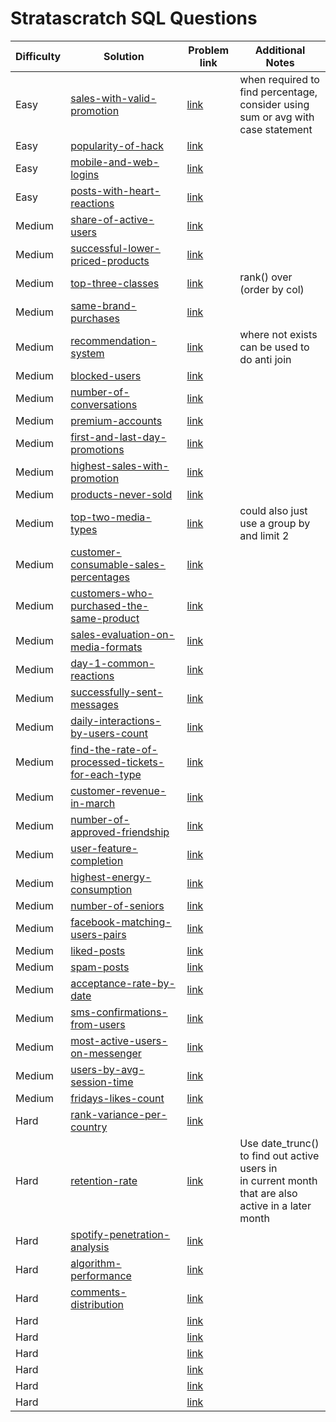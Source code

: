 # Stratascratch SQL Questions

| Difficulty | Solution                                                                                                      | Problem link                                                                                                                                                              | Additional Notes                                                                                          |
|------------|---------------------------------------------------------------------------------------------------------------|---------------------------------------------------------------------------------------------------------------------------------------------------------------------------|-----------------------------------------------------------------------------------------------------------|
| Easy       | [sales-with-valid-promotion](meta/sales-with-valid-promotion.sql)                                             | [link](https://platform.stratascratch.com/coding/2069-sales-with-valid-promotion?code_type=1)                                                                             | when required to find percentage, <br/>consider using sum or avg with case statement                      |
| Easy       | [popularity-of-hack](meta/popularity-of-hack.sql)                                                             | [link](https://platform.stratascratch.com/coding/10061-popularity-of-hack?code_type=1)                                                                                    |                                                                                                           |
| Easy       | [mobile-and-web-logins](meta/mobile-and-web-logins.sql)                                                       | [link](https://platform.stratascratch.com/coding/2080-mobile-and-web-logins?code_type=1)                                                                                  |                                                                                                           |
| Easy       | [posts-with-heart-reactions](meta/posts-with-heart-reactions.sql)                                             | [link](https://platform.stratascratch.com/coding/10087-find-all-posts-which-were-reacted-to-with-a-heart?code_type=1)                                                     |                                                                                                           |
| Medium     | [share-of-active-users](meta/share-of-active-users.sql)                                                       | [link](https://platform.stratascratch.com/coding/2005-share-of-active-users?code_type=1)                                                                                  |                                                                                                           |
| Medium     | [successful-lower-priced-products](meta/successful-lower-priced-products.sql)                                 | [link](https://platform.stratascratch.com/coding/2005-share-of-active-users?code_type=1)                                                                                  |                                                                                                           |
| Medium     | [top-three-classes](meta/top-three-classes.sql)                                                               | [link](https://platform.stratascratch.com/coding/2005-share-of-active-users?code_type=1)                                                                                  | rank() over (order by col)                                                                                |
| Medium     | [same-brand-purchases](meta/same-brand-purchases.sql)                                                         | [link](https://platform.stratascratch.com/coding/2071-customers-with-specific-brands?code_type=1)                                                                         |                                                                                                           |
| Medium     | [recommendation-system](meta/recommendation-system.sql)                                                       | [link](https://platform.stratascratch.com/coding/2081-recommendation-system?code_type=1)                                                                                  | where not exists can be used to do anti join                                                              |
| Medium     | [blocked-users](meta/blocked-users.sql)                                                                       | [link](https://platform.stratascratch.com/coding/2084-blocked-users?code_type=1)                                                                                          |                                                                                                           |
| Medium     | [number-of-conversations](meta/number-of-conversations.sql)                                                   | [link](https://platform.stratascratch.com/coding/2086-number-of-conversations?code_type=1)                                                                                |                                                                                                           |
| Medium     | [premium-accounts](meta/premium-accounts.sql)                                                                 | [link](https://platform.stratascratch.com/coding/2097-premium-acounts?code_type=1)                                                                                        |                                                                                                           |
| Medium     | [first-and-last-day-promotions](meta/first-and-last-day-promotions.sql)                                       | [link](https://platform.stratascratch.com/coding/2120-first-and-last-day?code_type=1)                                                                                     |                                                                                                           |
| Medium     | [highest-sales-with-promotion](meta/highest-sales-with-promotion.sql)                                         | [link](https://platform.stratascratch.com/coding/2121-highest-sales-with-promotions?code_type=1)                                                                          |                                                                                                           |
| Medium     | [products-never-sold](meta/products-never-sold.sql)                                                           | [link](https://platform.stratascratch.com/coding/2122-products-never-sold?code_type=1)                                                                                    |                                                                                                           |
| Medium     | [top-two-media-types](meta/top-two-media-types.sql)                                                           | [link](https://platform.stratascratch.com/coding/2124-top-two-media-types?code_type=1)                                                                                    | could also just use a group by and limit 2                                                                |
| Medium     | [customer-consumable-sales-percentages](meta/customer-consumable-sales-percentages.sql)                       | [link](https://platform.stratascratch.com/coding/2149-customer-consumable-sales-percentages?code_type=1)                                                                  |                                                                                                           |
| Medium     | [customers-who-purchased-the-same-product](meta/customers-who-purchased-the-same-product.sql)                 | [link](https://platform.stratascratch.com/coding/2150-customers-who-purchased-the-same-product?code_type=1)                                                               |                                                                                                           |
| Medium     | [sales-evaluation-on-media-formats](meta/sales-evaluation-on-media-formats.sql)                               | [link](https://platform.stratascratch.com/coding/2158-sales-evaluation-on-media-formats?code_type=1)                                                                      |                                                                                                           |
| Medium     | [day-1-common-reactions](meta/day-1-common-reactions.sql)                                                     | [link](https://platform.stratascratch.com/coding/9773-day-1-common-reactions?code_type=1)                                                                                 |                                                                                                           |
| Medium     | [successfully-sent-messages](meta/successfully-sent-messages.sql)                                             | [link](https://platform.stratascratch.com/coding/9777-successfully-sent-messages?code_type=1)                                                                             |                                                                                                           |
| Medium     | [daily-interactions-by-users-count](meta/daily-interactions-by-users-count.sql)                               | [link](https://platform.stratascratch.com/coding/9779-daily-interactions-by-users-count?code_type=1)                                                                      |                                                                                                           |
| Medium     | [find-the-rate-of-processed-tickets-for-each-type](meta/find-the-rate-of-processed-tickets-for-each-type.sql) | [link](https://platform.stratascratch.com/coding/9781-find-the-rate-of-processed-tickets-for-each-type?code_type=1)                                                       |                                                                                                           |
| Medium     | [customer-revenue-in-march](meta/customer-revenue-in-march.sql)                                               | [link](https://platform.stratascratch.com/coding/9782-customer-revenue-in-march?code_type=1)                                                                              |                                                                                                           |
| Medium     | [number-of-approved-friendship](meta/number-of-approved-friendship.sql)                                       | [link](https://platform.stratascratch.com/coding/9789-find-the-total-number-of-approved-friendship-requests-in-january-and-february?code_type=1)                          |                                                                                                           |
| Medium     | [user-feature-completion](meta/user-feature-completion.sql)                                                   | [link](https://platform.stratascratch.com/coding/9792-user-feature-completion?code_type=1)                                                                                |                                                                                                           |
| Medium     | [highest-energy-consumption](meta/highest-energy-consumption.sql)                                             | [link](https://platform.stratascratch.com/coding/10064-highest-energy-consumption?code_type=1)                                                                            |                                                                                                           |
| Medium     | [number-of-seniors](meta/number-of-seniors.sql)                                                               | [link](https://platform.stratascratch.com/coding/10065-find-whether-the-number-of-seniors-works-at-facebook-is-higher-than-its-number-of-usa-based-employees?code_type=1) |                                                                                                           |
| Medium     | [facebook-matching-users-pairs](meta/facebook-matching-users-pairs.sql)                                       | [link](https://platform.stratascratch.com/coding/10085-facebook-matching-users-pairs?code_type=1)                                                                         |                                                                                                           |
| Medium     | [liked-posts](meta/liked-posts.sql)                                                                           | [link](https://platform.stratascratch.com/coding/10088-liked-posts?code_type=1)                                                                                           |                                                                                                           |
| Medium     | [spam-posts](meta/spam-posts.sql)                                                                             | [link](https://platform.stratascratch.com/coding/10134-spam-posts?code_type=1)                                                                                            |                                                                                                           |
| Medium     | [acceptance-rate-by-date](meta/acceptance-rate-by-date.sql)                                                   | [link](https://platform.stratascratch.com/coding/10285-acceptance-rate-by-date?code_type=1)                                                                               |                                                                                                           |
| Medium     | [sms-confirmations-from-users](meta/sms-confirmations-from-users.sql)                                         | [link](https://platform.stratascratch.com/coding/10291-sms-confirmations-from-users?code_type=1)                                                                          |                                                                                                           |
| Medium     | [most-active-users-on-messenger](meta/most-active-users-on-messenger.sql)                                     | [link](https://platform.stratascratch.com/coding/10295-most-active-users-on-messenger?code_type=1)                                                                        |                                                                                                           |
| Medium     | [users-by-avg-session-time](meta/users-by-avg-session-time.sql)                                               | [link](https://platform.stratascratch.com/coding/10352-users-by-avg-session-time?code_type=1)                                                                             |                                                                                                           |
| Medium     | [fridays-likes-count](meta/fridays-likes-count.sql)                                                           | [link](https://platform.stratascratch.com/coding/10364-fridays-likes-count?code_type=1)                                                                                   |                                                                                                           |
| Hard       | [rank-variance-per-country](meta/rank-variance-per-country.sql)                                               | [link](https://platform.stratascratch.com/coding/2007-rank-variance-per-country/solutions?code_type=1)                                                                    |                                                                                                           |
| Hard       | [retention-rate](meta/retention-rate.sql)                                                                     | [link](https://platform.stratascratch.com/coding/2053-retention-rate?code_type=1)                                                                                         | Use date_trunc() to find out active users in  <br/>in current month that are also active in a later month |
| Hard       | [spotify-penetration-analysis](meta/spotify-penetration-analysis.sql)                                         | [link](https://platform.stratascratch.com/coding/10369-spotify-penetration-analysis?code_type=1)                                                                          |                                                                                                           |
| Hard       | [algorithm-performance](meta/algorithm-performance.sql)                                                       | [link](https://platform.stratascratch.com/coding/10350-algorithm-performance?code_type=1)                                                                                 |                                                                                                           |
| Hard       | [comments-distribution](meta/comments-distribution.sql)                                                       | [link](https://platform.stratascratch.com/coding/10297-comments-distribution?code_type=1)                                                                                 |                                                                                                           |
| Hard       | [](meta/)                                                                                                     | [link]()                                                                                                                                                                  |                                                                                                           |
| Hard       | [](meta/)                                                                                                     | [link]()                                                                                                                                                                  |                                                                                                           |
| Hard       | [](meta/)                                                                                                     | [link]()                                                                                                                                                                  |                                                                                                           |
| Hard       | [](meta/)                                                                                                     | [link]()                                                                                                                                                                  |                                                                                                           |
| Hard       | [](meta/)                                                                                                     | [link]()                                                                                                                                                                  |                                                                                                           |
| Hard       | [](meta/)                                                                                                     | [link]()                                                                                                                                                                  |                                                                                                           |
